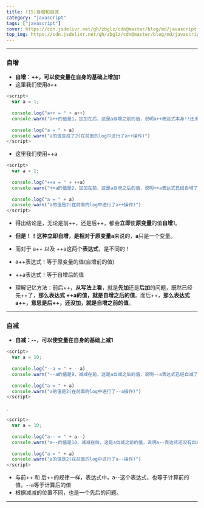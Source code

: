 ```yaml
---
title: (15)自增和自减
category: "javascript"
tags: ["javascript"]
cover: https://cdn.jsdelivr.net/gh/zbglz/cdn@master/blog/md/javascript.svg
top_img: https://cdn.jsdelivr.net/gh/zbglz/cdn@master/blog/md/javascript.svg
---
```


***

### 自增

* **自增：++，可以使变量在自身的基础上增加1**
* 这里我们使用a++


```js js
<script>
  var a = 1;
  
  console.log("a++ = " + a++)
  console.warn("a++的值是1，加加在后，这是a自增之前的值，说明a++表达式本身!!还未自增。")
  
  console.log("a = " + a)
  console.warn("a的值变成了2(在前面的log中进行了a++操作)")
</script>
```


* 这里我们使用++a


```js js
<script>
  var a = 1;
  
  console.log("++a = " + ++a)
  console.warn("++a的值是2，加加在前，这是a自增之后的值，说明++a表达式已经自增了。")
  
  console.log("a = " + a)
  console.warn("a的值是2(在前面的log中进行了a++操作)")
</script>
```


* 得出结论是，无论是前++，还是后++，都会**立即**使**原变量**的值**自增**1。
* **但是！！**这种立即自增，是相对于**原变量a**来说的，**a**只是一个变量。
* 而对于 a++ 以及 ++a这两个**表达式**，是不同的！

* a++表达式！等于原变量的值(自增前的值)
* ++a表达式！等于自增后的值
* 理解记忆方法：前后++，**从写法上看**，就是**先加**还是**后加**的问题，既然已经先++了，**那么表达式 ++a的值，就是自增之后的值**。而后++，**那么表达式a++，意思是后++，还没加，就是自增之前的值**。

***

### 自减

* **自减：--，可以使变量在自身的基础上减1**


```js js
<script>
  var a = 10;
  
  console.log("--a = " + --a)
  console.warn("--a的值是9，减减在前，这是a自减之后的值，说明--a表达式已经自减了。")
  
  console.log("a = " + a)
  console.warn("a的值是2(在前面的log中进行了--a操作)")
</script>
```


.


```js js
<script>
  var a = 10;
  
  console.log("a-- = " + a--)
  console.warn("a--的值是10，减减在后，这是a自减之前的值，说明a--表达式还没有自减。")
  
  console.log("a = " + a)
  console.warn("a的值是2(在前面的log中进行了a--操作)")
</script>
```


* 与前++ 和 后++的规律一样，表达式中，a--这个表达式，也等于计算前的值。--a等于计算后的值
* 根据减减的位置不同，也是一个先后的问题。


***